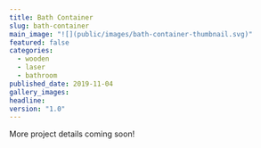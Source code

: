 ```yaml
---
title: Bath Container
slug: bath-container
main_image: "![](public/images/bath-container-thumbnail.svg)"
featured: false
categories:
  - wooden
  - laser
  - bathroom
published_date: 2019-11-04
gallery_images: 
headline: 
version: "1.0"
---
```


More project details coming soon!